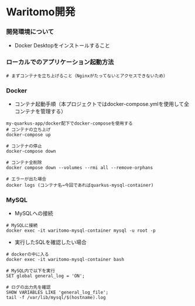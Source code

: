 # Waritomo開発

### 開発環境について
* Docker Desktopをインストールすること

### ローカルでのアプリケーション起動方法
```
# まずコンテナを立ち上げること（Nginxがたってないとアクセスできないため）

```

### Docker
* コンテナ起動手順（本プロジェクトではdocker-compose.ymlを使用して全コンテナを管理する）
```
my-quarkus-app/docker配下でdocker-composeを使用する
# コンテナの立ち上げ
docker-compose up

# コンテナの停止
docker-compose down

# コンテナ全削除
docker compose down --volumes --rmi all --remove-orphans

# エラーが出た場合
docker logs (コンテナ名→今回であればquarkus-mysql-container)
```
### MySQL
* MySQLへの接続
```
# MySQLに接続
docker exec -it waritomo-mysql-container mysql -u root -p

```
* 実行したSQLを確認したい場合

```
# dockerの中に入る
docker exec -it waritomo-mysql-container bash

# MySQL内で以下を実行
SET global general_log = 'ON';

# ログの出力先を確認
SHOW VARIABLES LIKE 'general_log_file';
tail -f /var/lib/mysql/$(hostname).log
```